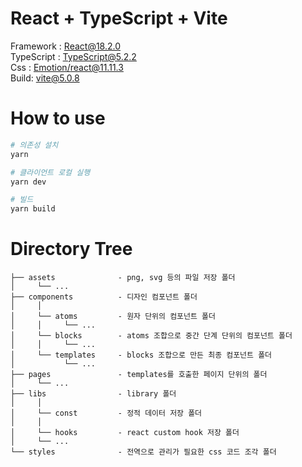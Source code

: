 # React + TypeScript + Vite

Framework : [React@18.2.0](https://react.dev) </br>
TypeScript : [TypeScript@5.2.2](https://www.typescriptlang.org/ko/) </br>
Css : [Emotion/react@11.11.3](https://emotion.sh/docs/introduction) </br>
Build: [vite@5.0.8](https://vitejs.dev)
</br>

# How to use

```bash
# 의존성 설치
yarn

# 클라이언트 로컬 실행
yarn dev

# 빌드
yarn build

```

# Directory Tree

```
├── assets              - png, svg 등의 파일 저장 폴더
│     └── ...
├── components          - 디자인 컴포넌트 폴더
│     │
│     └── atoms         - 원자 단위의 컴포넌트 폴더
│     │     └── ...
│     └── blocks        - atoms 조합으로 중간 단계 단위의 컴포넌트 폴더
│     │     └── ...
│     └── templates     - blocks 조합으로 만든 최종 컴포넌트 폴더
│           └── ...
├── pages               - templates를 호출한 페이지 단위의 폴더
│     └── ...
├── libs                - library 폴더
│     │
│     └── const         - 정적 데이터 저장 폴더
│     │
│     └── hooks         - react custom hook 저장 폴더
│     └── ...
└── styles              - 전역으로 관리가 필요한 css 코드 조각 폴더

```
